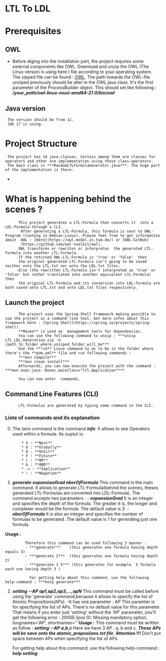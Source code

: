 # LTL To LDL
# Prerequisites
## OWL
- Before diging into the installation part, the project requires some external components like OWL.
Download and unzip the OWL (The Linux version  is using here ) file according to your operating system. The zipped file can be found : [OWL](https://owl.model.in.tum.de/).
The path towards the  OWL-file unziped previously should be alter   in the OWL.java class. It's the first parameter of the ProcessBuilder object.
This should set like following : ***/your_path/owl-linux-musl-amd64-21.0/bin/owl***


##  Java version
     The version should be from 11. 
     Jdk 17 is using.
# Project Structure
     The project has 14 java-classes. Certain among them are classes for operators and other are implementation using these class-operators.
     The main class is ***RandomLTLFormulaGenerator.java***. The huge part of the implementation is there.
- 


# What is  happening  behind the scenes ?
          This project generates a LTL-Formula then converts it  into a LDL-Formula through a CLI.
           After generating a LTL-Formula, this formula is sent to OWL-Program (running in Debian-Linux). Please feel free to get information about  OWL : [Here](https://owl.model.in.tum.de/) or [OWL-GitHub] 
           (https://github.com/owl-toolkit/owl).
          OWL transforms or rewrites or interpretes  the generated LTL-Formula into another LTL-Formula.
         -If the returned OWL-LTL-Formula is 'true' or 'false'  then 
          the original generated LTL-Formula isn't going to be saved neither onto the LTL.txt nor onto the LDL.txt files.
         -Else (the rewritten LTL-Formula isn't interpreted as 'true' or 'false' but rather translated into another equivalent LTL-Formula) then
          the original LTL-Formula and its conversion into LDL-Formula are both saved onto LTL.txt and onto LDL.txt files respectively.

## Launch the project
          The project uses the Spring-Shell Framework making possible to use the project as a command line tool. Get more infos about this framework here : [Spring Shell](https://spring.io/projects/spring-shell).
          **Maven** is used as  management tools for dependencies. 
          You can use the following command to unzip : ***unzip LTL_LDL_Generation.zip -d /path_to_folder_where_unziped_folder_will_be***
          Use the ***cd** Linux command so as to be in the folder where there's the **pom.xml** file and run following commands :
          ***mvn compile***
          ***mvn clean install***
          Afterwards, you can now execute the project with the command :     ***mvn exec:java -Dexec.mainClass="ltl.Application"***
          
          You can now enter  commands.

## Command Line Features (CLI)
          LTL-Formulas are generated by typing some command in the CLI.
### Liste of commands and its explanation

0. The zero command is the command ***info***. It allows to see Operators used within a formula. Its ouptut is:
   
           * X : **Next**
           * G : **Globally**
           * U : **Until**
           * F : **Future**
           * | : **OR**
           * & : **AND**
           * -> : **Implication**
           * ! : **Negation**

   
1. ***generate expansionGrad nberOfFormula***
             This command is the main command. It allows to generate LTL-Formula(behind the scenes, theses generated LTL-Formulas are converted into LDL-Formula).
             The command accepts two parameters :
             - ***expansionGrad***
               It is an integer and specifies the depth of the formula. The greater it is, the longer and complexer would be the formula.
               The default value is 3.
             - ***nberOfFormula***
               It is also  an integer and specifies the number of formulas to be generated.
               The default value is 1 for generating just one formula.

  **Usage :**
  
             Therefore this command can be used following 3 manner :
             - ***generate***    (this generates one formula having depth equals 3)
             - ***generate 2***  (this generates one formula having depth 2)
             - ***generate 3 5*** (this generates for example  5 formula each one having depth 3 )
          
               For getting help about this command, use the following help-command : ***help generate***

2. ***setting --AP ap1,ap2,ap3,...,apN***
                  This command must be called before using the 'generate' command,because it allows to specify the list of Atomic Propositions(APs).
                  -It has one parameter : AP
                  This paramter is for specifying the list of APs.
                  There's no default value for this parameter. That means if you enter just 'setting' without the 'AP' parameter, you'll get the following error : 2000E:(pos 0): Missing mandatory option, longnames='AP',                          shortnames=''
**Usage :**
        This command must be written as follow :
        ***setting --AP a,b,c***
        Here we have 3 AP : a, b and c. ***These APs will be save onto the atomic_proposiions.txt file***.
        **Attention !!!**
        Don't put space between APs when specifying the list of APs.

      For getting help about this command, use the following help-command : ***help setting***



   
   
